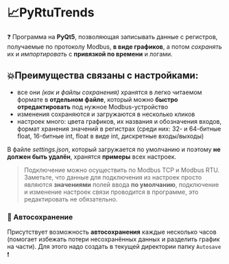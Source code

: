 # :chart_with_upwards_trend:PyRtuTrends
:question: Программа на __PyQt5__, позволяющая записывать данные с регистров, получаемые по протоколу Modbus, **в виде графиков**, а потом _сохранять_ их и _импортировать_ с **привязкой по времени** и логами.
## :boom:Преимущества связаны с настройками:
* все они _(как и файлы сохранения)_ хранятся в легко читаемом формате в **отдельном файле**, который можно **быстро отредактировать** под нужное Modbus-устройство
* изменения сохраняются и загружаются в несколько кликов
* настроек много: цвета графиков, их названия и обозначения входов, формат хранения значений в регистрах (среди них: 32- и 64-битные float, 16-битные int, float в виде int, дискретные входы/выходы)

В файле _settings.json_, который загружается по умолчанию и поэтому __не должен быть удалён__, хранятся **примеры** всех настроек.
> Подключение можно осуществить по Modbus TCP и Modbus RTU. Заметьте, что данные для подключения из настроек просто являются __значениями__ полей ввода __по умолчанию__, подключение и изменение настроек связи проводится в программе, это редактировать не обязательно.

### :file_folder: Автосохранение
Присутствует возможность **автосохранения** каждые несколько часов (помогает избежать потери несохранённых данных и разделить график на части). Для этого надо создать в текущей директории папку `Autosave` :exclamation:
